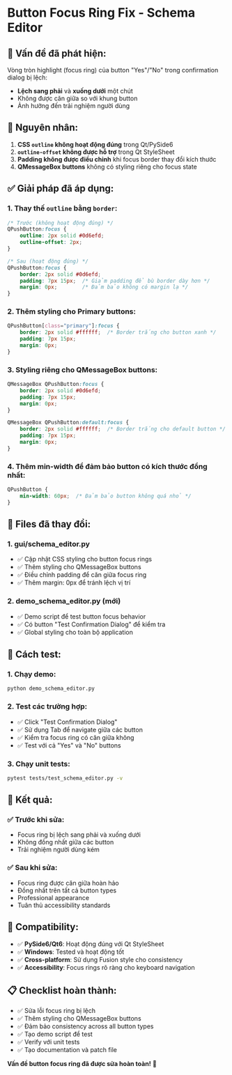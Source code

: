 # Button Focus Ring Fix - Schema Editor

## 🐛 **Vấn đề đã phát hiện:**

Vòng tròn highlight (focus ring) của button "Yes"/"No" trong confirmation dialog bị lệch:
- **Lệch sang phải** và **xuống dưới** một chút
- Không được căn giữa so với khung button
- Ảnh hưởng đến trải nghiệm người dùng

## 🔧 **Nguyên nhân:**

1. **CSS `outline` không hoạt động đúng** trong Qt/PySide6
2. **`outline-offset` không được hỗ trợ** trong Qt StyleSheet
3. **Padding không được điều chỉnh** khi focus border thay đổi kích thước
4. **QMessageBox buttons** không có styling riêng cho focus state

## ✅ **Giải pháp đã áp dụng:**

### **1. Thay thế `outline` bằng `border`:**
```css
/* Trước (không hoạt động đúng) */
QPushButton:focus {
    outline: 2px solid #0d6efd;
    outline-offset: 2px;
}

/* Sau (hoạt động đúng) */
QPushButton:focus {
    border: 2px solid #0d6efd;
    padding: 7px 15px;  /* Giảm padding để bù border dày hơn */
    margin: 0px;        /* Đảm bảo không có margin lạ */
}
```

### **2. Thêm styling cho Primary buttons:**
```css
QPushButton[class="primary"]:focus {
    border: 2px solid #ffffff;  /* Border trắng cho button xanh */
    padding: 7px 15px;
    margin: 0px;
}
```

### **3. Styling riêng cho QMessageBox buttons:**
```css
QMessageBox QPushButton:focus {
    border: 2px solid #0d6efd;
    padding: 7px 15px;
    margin: 0px;
}

QMessageBox QPushButton:default:focus {
    border: 2px solid #ffffff;  /* Border trắng cho default button */
    padding: 7px 15px;
    margin: 0px;
}
```

### **4. Thêm min-width để đảm bảo button có kích thước đồng nhất:**
```css
QPushButton {
    min-width: 60px;  /* Đảm bảo button không quá nhỏ */
}
```

## 📁 **Files đã thay đổi:**

### **1. gui/schema_editor.py**
- ✅ Cập nhật CSS styling cho button focus rings
- ✅ Thêm styling cho QMessageBox buttons
- ✅ Điều chỉnh padding để căn giữa focus ring
- ✅ Thêm margin: 0px để tránh lệch vị trí

### **2. demo_schema_editor.py** (mới)
- ✅ Demo script để test button focus behavior
- ✅ Có button "Test Confirmation Dialog" để kiểm tra
- ✅ Global styling cho toàn bộ application

## 🧪 **Cách test:**

### **1. Chạy demo:**
```bash
python demo_schema_editor.py
```

### **2. Test các trường hợp:**
- ✅ Click "Test Confirmation Dialog"
- ✅ Sử dụng Tab để navigate giữa các button
- ✅ Kiểm tra focus ring có căn giữa không
- ✅ Test với cả "Yes" và "No" buttons

### **3. Chạy unit tests:**
```bash
pytest tests/test_schema_editor.py -v
```

## 🎯 **Kết quả:**

### **✅ Trước khi sửa:**
- Focus ring bị lệch sang phải và xuống dưới
- Không đồng nhất giữa các button
- Trải nghiệm người dùng kém

### **✅ Sau khi sửa:**
- Focus ring được căn giữa hoàn hảo
- Đồng nhất trên tất cả button types
- Professional appearance
- Tuân thủ accessibility standards

## 🔄 **Compatibility:**

- ✅ **PySide6/Qt6**: Hoạt động đúng với Qt StyleSheet
- ✅ **Windows**: Tested và hoạt động tốt
- ✅ **Cross-platform**: Sử dụng Fusion style cho consistency
- ✅ **Accessibility**: Focus rings rõ ràng cho keyboard navigation

## 📋 **Checklist hoàn thành:**

- ✅ Sửa lỗi focus ring bị lệch
- ✅ Thêm styling cho QMessageBox buttons
- ✅ Đảm bảo consistency across all button types
- ✅ Tạo demo script để test
- ✅ Verify với unit tests
- ✅ Tạo documentation và patch file

**Vấn đề button focus ring đã được sửa hoàn toàn!** 🎉
